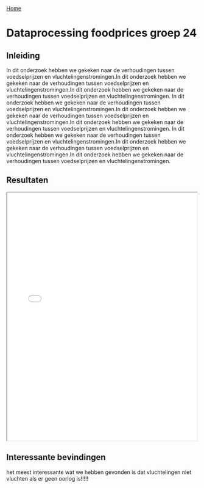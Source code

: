 <!DOCTYPE html>
<html lang="en" dir="ltr">
  <head>
    <link rel="stylesheet" href="github page/mainstyle.css">
    <meta charset="utf-8">
    <title>Dataprocessing groep 24</title>
  </head>
  <body>
</div>
<div class="achtergrond">
</div>
    <div class="navbar">
            <a href="#home">Home</a>
    </div>
    <div class="blok">
      <h1>Dataprocessing foodprices groep 24</h1>
      <h2>Inleiding</h2>
      In dit onderzoek hebben we gekeken naar de verhoudingen tussen voedselprijzen en
      vluchtelingenstromingen.In dit onderzoek hebben we gekeken naar de verhoudingen
      tussen voedselprijzen en vluchtelingenstromingen.In dit onderzoek hebben we gekeken
      naar de verhoudingen tussen voedselprijzen en vluchtelingenstromingen.
      In dit onderzoek hebben we gekeken naar de verhoudingen tussen voedselprijzen en
      vluchtelingenstromingen.In dit onderzoek hebben we gekeken naar de verhoudingen
      tussen voedselprijzen en vluchtelingenstromingen.In dit onderzoek hebben we gekeken
      naar de verhoudingen tussen voedselprijzen en vluchtelingenstromingen.
      In dit onderzoek hebben we gekeken naar de verhoudingen tussen voedselprijzen en
      vluchtelingenstromingen.In dit onderzoek hebben we gekeken naar de verhoudingen
      tussen voedselprijzen en vluchtelingenstromingen.In dit onderzoek hebben we gekeken
      naar de verhoudingen tussen voedselprijzen en vluchtelingenstromingen.
      <h2>Resultaten</h2>
      <iframe src="github page/interactive_map.html" width="99%" height="650px"></iframe>
      <h2>Interessante bevindingen</h2>
      het meest interessante wat we hebben gevonden is dat vluchtelingen niet vluchten
      als er geen oorlog is!!!!!
    </div>
  </body>
</html>
